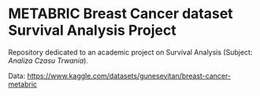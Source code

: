 # METABRIC Breast Cancer dataset Survival Analysis Project
Repository dedicated to an academic project on Survival Analysis (Subject: *Analiza Czasu Trwania*).

Data: https://www.kaggle.com/datasets/gunesevitan/breast-cancer-metabric
